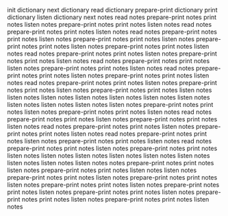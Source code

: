 init dictionary
 next dictionary
read dictionary
prepare-print dictionary
print dictionary
listen dictionary
next notes
read notes
prepare-print notes
print notes
listen notes
prepare-print notes
print notes
listen notes
read notes
prepare-print notes
print notes
listen notes
read notes
prepare-print notes
print notes
listen notes
prepare-print notes
print notes
listen notes
prepare-print notes
print notes
listen notes
prepare-print notes
print notes
listen notes
read notes
prepare-print notes
print notes
listen notes
prepare-print notes
print notes
listen notes
read notes
prepare-print notes
print notes
listen notes
prepare-print notes
print notes
listen notes
read notes
prepare-print notes
print notes
listen notes
prepare-print notes
print notes
listen notes
read notes
prepare-print notes
print notes
listen notes
prepare-print notes
print notes
listen notes
prepare-print notes
print notes
listen notes
listen notes
listen notes
listen notes
listen notes
listen notes
listen notes
listen notes
listen notes
listen notes
listen notes
prepare-print notes
print notes
listen notes
prepare-print notes
print notes
listen notes
read notes
prepare-print notes
print notes
listen notes
prepare-print notes
print notes
listen notes
read notes
prepare-print notes
print notes
listen notes
prepare-print notes
print notes
listen notes
read notes
prepare-print notes
print notes
listen notes
prepare-print notes
print notes
listen notes
read notes
prepare-print notes
print notes
listen notes
prepare-print notes
print notes
listen notes
listen notes
listen notes
listen notes
listen notes
listen notes
listen notes
listen notes
listen notes
 notes
prepare-print notes
print notes
listen notes
prepare-print notes
print notes
listen notes
listen notes
prepare-print notes
print notes
listen notes
prepare-print notes
print notes
listen notes
prepare-print notes
print notes
listen notes
prepare-print notes
print notes
listen notes
prepare-print notes
print notes
listen notes
prepare-print notes
print notes
listen notes
prepare-print notes
print notes
listen notes
